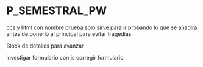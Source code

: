 # P_SEMESTRAL_PW
ccs y html con nombre prueba solo sirve para ir probando lo que se añadira antes de ponerlo al principal para evitar tragedias 

Block de detalles para avanzar 


investigar formulario con js
corregir formulario 
